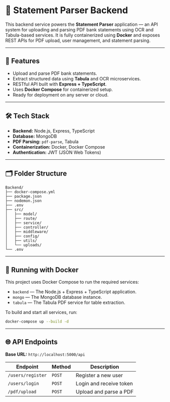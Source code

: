 # 📄 Statement Parser Backend

This backend service powers the **Statement Parser** application — an API system for uploading and parsing PDF bank statements using OCR and Tabula-based services.
It is fully containerized using **Docker** and exposes REST APIs for PDF upload, user management, and statement parsing.

---

## 🚀 Features

- Upload and parse PDF bank statements.
- Extract structured data using **Tabula** and OCR microservices.
- RESTful API built with **Express + TypeScript**.
- Uses **Docker Compose** for containerized setup.
- Ready for deployment on any server or cloud.

---

## 🛠️ Tech Stack

- **Backend:** Node.js, Express, TypeScript
- **Database:** MongoDB
- **PDF Parsing:** `pdf-parse`, Tabula
- **Containerization:** Docker, Docker Compose
- **Authentication:** JWT (JSON Web Tokens)

---

## 🗂️ Folder Structure

```
Backend/
├── docker-compose.yml
├── package.json
├── nodemon.json
├── .env
├── src/
│   ├── model/
│   ├── route/
│   ├── service/
│   ├── controller/
│   ├── middleware/
│   ├── config/
│   ├── utils/
│   └── uploads/
└── .env
```

---

## 🐳 Running with Docker

This project uses Docker Compose to run the required services:

- `backend` — The Node.js + Express + TypeScript application.
- `mongo` — The MongoDB database instance.
- `tabula` — The Tabula PDF service for table extraction.

To build and start all services, run:
```bash
docker-compose up --build -d
```

---

## 🌐 API Endpoints

**Base URL:** `http://localhost:5000/api`

| Endpoint             | Method | Description             |
| -------------------- | ------ | ----------------------- |
| `/users/register`    | `POST` | Register a new user     |
| `/users/login`       | `POST` | Login and receive token |
| `/pdf/upload`        | `POST` | Upload and parse a PDF  |
